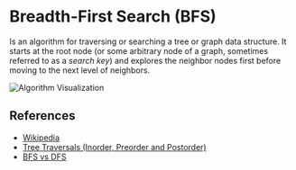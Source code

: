 # Breadth-First Search (BFS)

Is an algorithm for traversing or searching a tree or graph data structure. It starts at the root node (or some arbitrary node of a graph, sometimes referred to as a _search key_) and explores the neighbor nodes first before moving to the next level of neighbors.

![Algorithm Visualization](https://upload.wikimedia.org/wikipedia/commons/5/5d/Breadth-First-Search-Algorithm.gif)

## References

- [Wikipedia](https://en.wikipedia.org/wiki/Breadth-first_search)
- [Tree Traversals (Inorder, Preorder and Postorder)](https://www.geeksforgeeks.org/tree-traversals-inorder-preorder-and-postorder/)
- [BFS vs DFS](https://www.geeksforgeeks.org/bfs-vs-dfs-binary-tree/)
